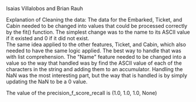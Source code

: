 Isaias Villalobos and Brian Rauh

Explanation of Cleaning the data:
The data for the Embarked, Ticket, and Cabin needed to be changed
into values that could be processed correctly by the fit() function.
The simplest change was to the name to its ASCII value if it existed and
0 if it did not exist.
<br>The same idea applied to the other features, Ticket, and Cabin, which also needed
to have the same logic applied. The best way to handle that was with list comprehension.
The "Name" feature needed to be changed into a value so the way that handled was by find the ASCII
value of each of the characters in the string and adding them to an accumulator. 
Handling the NaN was the most interesting part, but the way that is handled is by simply updating the NaN
to be a 0 value. 

The value of the precision_f_score_recall is (1.0, 1.0, 1.0, None)


